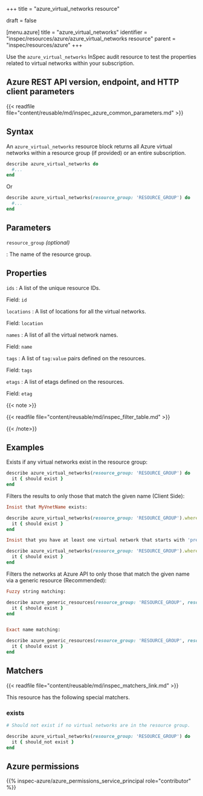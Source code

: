 +++
title = "azure_virtual_networks resource"

draft = false


[menu.azure]
title = "azure_virtual_networks"
identifier = "inspec/resources/azure/azure_virtual_networks resource"
parent = "inspec/resources/azure"
+++

Use the `azure_virtual_networks` InSpec audit resource to test the properties related to virtual networks within your subscription.

## Azure REST API version, endpoint, and HTTP client parameters

{{< readfile file="content/reusable/md/inspec_azure_common_parameters.md" >}}

## Syntax

An `azure_virtual_networks` resource block returns all Azure virtual networks within a resource group (if provided) or an entire subscription.

```ruby
describe azure_virtual_networks do
  #...
end
```

Or

```ruby
describe azure_virtual_networks(resource_group: 'RESOURCE_GROUP') do
  #...
end
```

## Parameters

`resource_group` _(optional)_

: The name of the resource group.

## Properties

`ids`
: A list of the unique resource IDs.

  Field: `id`

`locations`
: A list of locations for all the virtual networks.

  Field: `location`

`names`
: A list of all the virtual network names.

  Field: `name`

`tags`
: A list of `tag:value` pairs defined on the resources.

  Field: `tags`

`etags`
: A list of etags defined on the resources.

  Field: `etag`

{{< note >}}

{{< readfile file="content/reusable/md/inspec_filter_table.md" >}}

{{< /note>}}

## Examples

Exists if any virtual networks exist in the resource group:

```ruby
describe azure_virtual_networks(resource_group: 'RESOURCE_GROUP') do
  it { should exist }
end
```

Filters the results to only those that match the given name (Client Side):

```ruby
Insist that MyVnetName exists:

describe azure_virtual_networks(resource_group: 'RESOURCE_GROUP').where(name: 'VNET_NAME') do
  it { should exist }
end
```

```ruby
Insist that you have at least one virtual network that starts with 'prefix':

describe azure_virtual_networks(resource_group: 'RESOURCE_GROUP').where { name.include?('project_A') } do
  it { should exist }
end
```

Filters the networks at Azure API to only those that match the given name via a generic resource (Recommended):

```ruby
Fuzzy string matching:

describe azure_generic_resources(resource_group: 'RESOURCE_GROUP', resource_provider: 'Microsoft.Network/virtualNetworks', substring_of_name: 'project_A') do
  it { should exist }
end
```

```ruby

Exact name matching:

describe azure_generic_resources(resource_group: 'RESOURCE_GROUP', resource_provider: 'Microsoft.Network/virtualNetworks', name: 'MyVnetName') do
  it { should exist }
end
```

## Matchers

{{< readfile file="content/reusable/md/inspec_matchers_link.md" >}}

This resource has the following special matchers.

### exists

```ruby
# Should not exist if no virtual networks are in the resource group.

describe azure_virtual_networks(resource_group: 'RESOURCE_GROUP') do
  it { should_not exist }
end
```

## Azure permissions

{{% inspec-azure/azure_permissions_service_principal role="contributor" %}}
